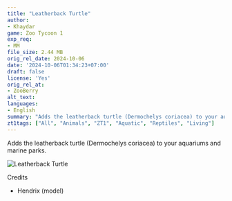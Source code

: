 ```yaml
---
title: "Leatherback Turtle"
author: 
- Khaydar
game: Zoo Tycoon 1
exp_req: 
- MM
file_size: 2.44 MB
orig_rel_date: 2024-10-06
date: '2024-10-06T01:34:23+07:00'
draft: false
license: 'Yes'
orig_rel_at: 
- ZooBerry
alt_text: 
languages:
- English
summary: "Adds the leatherback turtle (Dermochelys coriacea) to your aquariums and marine parks."
zt1tags: ["All", "Animals", "ZT1", "Aquatic", "Reptiles", "Living"]
---
```


Adds the leatherback turtle (Dermochelys coriacea) to your aquariums and marine parks.

![Leatherback Turtle]({{<cdn>}}mods/zt1/animals/leatherback-turtle/images/ezgif-2-7d5bd34533.gif)

Credits

- Hendrix (model)